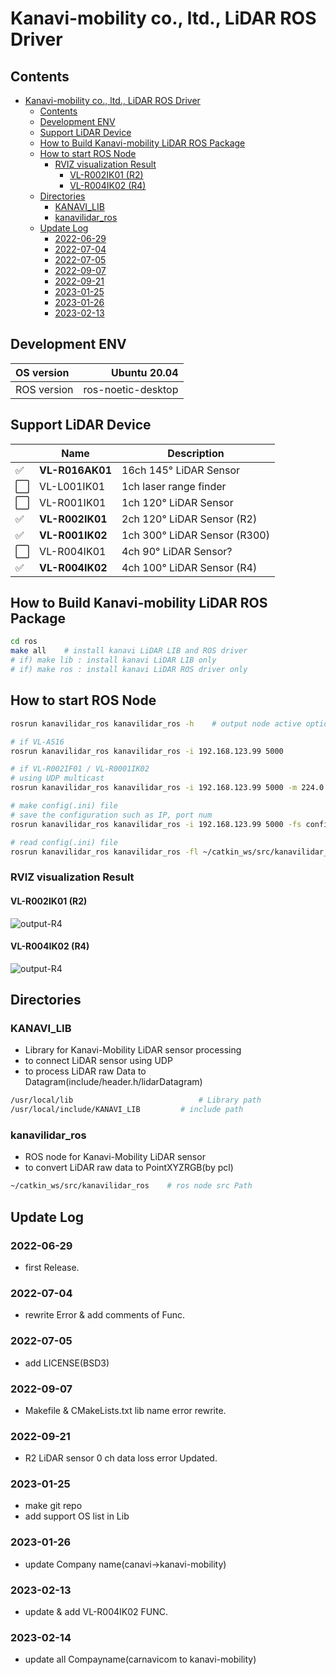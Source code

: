 # Kanavi-mobility co., ltd., LiDAR ROS Driver

## Contents

- [Kanavi-mobility co., ltd., LiDAR ROS Driver](#kanavi-mobility-co-ltd-lidar-ros-driver)
  - [Contents](#contents)
  - [Development ENV](#development-env)
  - [Support LiDAR Device](#support-lidar-device)
  - [How to Build Kanavi-mobility LiDAR ROS Package](#how-to-build-kanavi-mobility-lidar-ros-package)
  - [How to start ROS Node](#how-to-start-ros-node)
    - [RVIZ visualization Result](#rviz-visualization-result)
      - [VL-R002IK01 (R2)](#vl-r002ik01-r2)
      - [VL-R004IK02 (R4)](#vl-r004ik02-r4)
  - [Directories](#directories)
    - [KANAVI\_LIB](#kanavi_lib)
    - [kanavilidar\_ros](#kanavilidar_ros)
  - [Update Log](#update-log)
    - [2022-06-29](#2022-06-29)
    - [2022-07-04](#2022-07-04)
    - [2022-07-05](#2022-07-05)
    - [2022-09-07](#2022-09-07)
    - [2022-09-21](#2022-09-21)
    - [2023-01-25](#2023-01-25)
    - [2023-01-26](#2023-01-26)
    - [2023-02-13](#2023-02-13)

## Development ENV

| OS version  |       Ubuntu 20.04 |
| :---------- | -----------------: |
| ROS version | ros-noetic-desktop |

## Support LiDAR Device

|     | Name            | Description                      |
| --- | --------------- | -------------------------------- |
| ✅   | **VL-R016AK01** | 16ch 145&deg; LiDAR Sensor       |
| ⬜️   | VL-L001IK01     | 1ch laser range finder           |
| ⬜️   | VL-R001IK01 | 1ch 120&deg; LiDAR Sensor        |
| ✅   | **VL-R002IK01** | 2ch 120&deg; LiDAR Sensor (R2)   |
| ✅   | **VL-R001IK02**     | 1ch 300&deg; LiDAR Sensor (R300) |
| ⬜️   | VL-R004IK01     | 4ch 90&deg; LiDAR Sensor?        |
| ✅   | **VL-R004IK02** | 4ch 100&deg; LiDAR Sensor (R4)    |

## How to Build Kanavi-mobility LiDAR ROS Package

```sh
cd ros
make all    # install kanavi LiDAR LIB and ROS driver
# if) make lib : install kanavi LiDAR LIB only
# if) make ros : install kanavi LiDAR ROS driver only
```

## How to start ROS Node

```sh
rosrun kanavilidar_ros kanavilidar_ros -h    # output node active option

# if VL-AS16
rosrun kanavilidar_ros kanavilidar_ros -i 192.168.123.99 5000

# if VL-R002IF01 / VL-R0001IK02
# using UDP multicast
rosrun kanavilidar_ros kanavilidar_ros -i 192.168.123.99 5000 -m 224.0.0.5

# make config(.ini) file
# save the configuration such as IP, port num
rosrun kanavilidar_ros kanavilidar_ros -i 192.168.123.99 5000 -fs config.ini

# read config(.ini) file
rosrun kanavilidar_ros kanavilidar_ros -fl ~/catkin_ws/src/kanavilidar_ros/config/config.ini
```

### RVIZ visualization Result

#### VL-R002IK01 (R2)

![output-R4](https://github.com/kanaviMobility/ROS/blob/b61708296beb582d901c588b770c1e037260ef03/ros/image/output_R2.png)

#### VL-R004IK02 (R4)

![output-R4](https://github.com/kanaviMobility/ROS/blob/83151f9fefc123cacc877ce8deb81573dee3af0d/ros/image/output_R4.png)

## Directories

### KANAVI_LIB

- Library for Kanavi-Mobility LiDAR sensor processing
- to connect LiDAR sensor using UDP
- to process LiDAR raw Data to Datagram(include/header.h/lidarDatagram)

```sh
/usr/local/lib                            # Library path
/usr/local/include/KANAVI_LIB         # include path
```

### kanavilidar_ros

- ROS node for Kanavi-Mobility LiDAR sensor
- to convert LiDAR raw data to PointXYZRGB(by pcl)

```sh
~/catkin_ws/src/kanavilidar_ros    # ros node src Path
```

## Update Log

### 2022-06-29

- first Release.

### 2022-07-04

- rewrite Error & add comments of Func.

### 2022-07-05

- add LICENSE(BSD3)

### 2022-09-07

- Makefile & CMakeLists.txt lib name error rewrite.

### 2022-09-21

- R2 LiDAR sensor 0 ch data loss error Updated.

### 2023-01-25

- make git repo
- add support OS list in Lib

### 2023-01-26

- update Company name(canavi->kanavi-mobility)

### 2023-02-13

- update & add VL-R004IK02 FUNC.

### 2023-02-14

- update all Compayname(carnavicom to kanavi-mobility)
